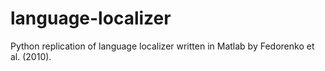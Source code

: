 # language-localizer
Python replication of language localizer written in Matlab by Fedorenko et al. (2010).
